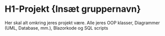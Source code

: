 # H1-Projekt {Insæt gruppernavn}
Her skal alt omkring jeres projekt være. Alle jeres OOP klasser, Diagrammer (UML, Database, mm.), Blazorkode og SQL scripts
